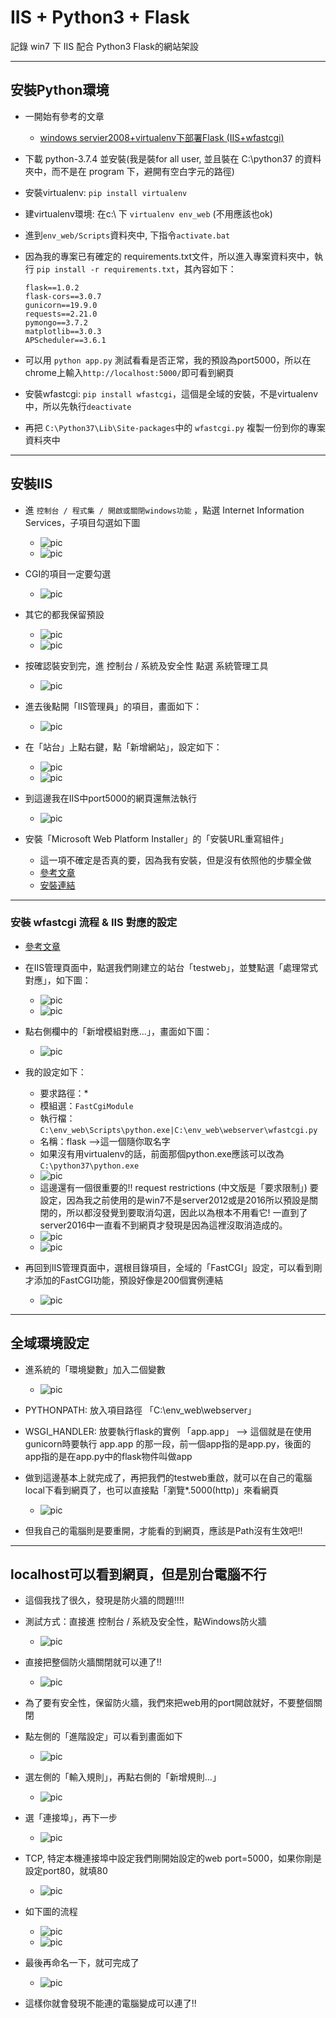 # IIS + Python3 + Flask

記錄 win7 下 IIS 配合 Python3 Flask的網站架設

----

## 安裝Python環境

- 一開始有參考的文章
    - [windows servier2008+virtualenv下部署Flask (IIS+wfastcgi)](https://www.cnblogs.com/liluping860122/p/9203908.html)


- 下載 python-3.7.4 並安裝(我是裝for all user, 並且裝在 C:\python37 的資料夾中，而不是在 program 下，避開有空白字元的路徑)
- 安裝virtualenv: `pip install virtualenv`
- 建virtualenv環境: 在c:\ 下 `virtualenv env_web` (不用應該也ok)
- 進到`env_web/Scripts`資料夾中, 下指令`activate.bat`
- 因為我的專案已有確定的 requirements.txt文件，所以進入專案資料夾中，執行 `pip install -r requirements.txt`，其內容如下：
    ```
    flask==1.0.2
    flask-cors==3.0.7
    gunicorn==19.9.0
    requests==2.21.0
    pymongo==3.7.2
    matplotlib==3.0.3
    APScheduler==3.6.1
    ```
- 可以用 `python app.py` 測試看看是否正常，我的預設為port5000，所以在chrome上輸入`http://localhost:5000/`即可看到網頁

- 安裝wfastcgi:  `pip install wfastcgi`，這個是全域的安裝，不是virtualenv中，所以先執行`deactivate`
- 再把 `C:\Python37\Lib\Site-packages`中的 `wfastcgi.py` 複製一份到你的專案資料夾中

----

## 安裝IIS

- 進 `控制台 / 程式集 / 開啟或關閉windows功能` ，點選 Internet Information Services，子項目勾選如下圖
    - ![pic](IIS_flask/Snap1.png)
    - ![pic](IIS_flask/Snap2.png)
- CGI的項目一定要勾選
    - ![pic](IIS_flask/Snap3.png)
- 其它的都我保留預設
    - ![pic](IIS_flask/Snap4.png)
    - ![pic](IIS_flask/Snap5.png)
    
- 按確認裝安到完，進 控制台 / 系統及安全性 點選 系統管理工具
    - ![pic](IIS_flask/Snap6.png)
    
- 進去後點開「IIS管理員」的項目，畫面如下：
    - ![pic](IIS_flask/Snap7.png)

- 在「站台」上點右鍵，點「新增網站」，設定如下：
    - ![pic](IIS_flask/Snap8.png)
    - ![pic](IIS_flask/Snap9.png)
- 到這邊我在IIS中port5000的網頁還無法執行
    - ![pic](IIS_flask/iis-port5000-ng.png)

- 安裝「Microsoft Web Platform Installer」的「安裝URL重寫組件」
    - 這一項不確定是否真的要，因為我有安裝，但是沒有依照他的步驟全做
    - [參考文章](https://betacat.online/posts/2017-03-27/deploy-flask-to-iis/)
    - [安裝連結](https://www.microsoft.com/web/downloads/platform.aspx?ranMID=24542&ranEAID=je6NUbpObpQ&ranSiteID=je6NUbpObpQ-6ev1fyg4fHlVeNW5vgmcXw&epi=je6NUbpObpQ-6ev1fyg4fHlVeNW5vgmcXw&irgwc=1&OCID=AID2000142_aff_7593_1243925&tduid=(ir__gvwzf2kzmkwcziea3xxrncvy9m2xj9hlrlffgeff00)(7593)(1243925)(je6NUbpObpQ-6ev1fyg4fHlVeNW5vgmcXw)()&irclickid=_gvwzf2kzmkwcziea3xxrncvy9m2xj9hlrlffgeff00)

----

### 安裝 wfastcgi 流程 & IIS 對應的設定

- [參考文章](https://www.cnblogs.com/liluping860122/p/9203908.html)
- 在IIS管理頁面中，點選我們剛建立的站台「testweb」，並雙點選「處理常式對應」，如下圖：
    - ![pic](IIS_flask/Snap10.png)
    - ![pic](IIS_flask/Snap11.png)
- 點右側欄中的「新增模組對應...」，畫面如下圖：
    - ![pic](IIS_flask/Snap12.png)
    
- 我的設定如下：
    - 要求路徑：*
    - 模組選：`FastCgiModule`
    - 執行檔：`C:\env_web\Scripts\python.exe|C:\env_web\webserver\wfastcgi.py`
    - 名稱：flask -->這一個隨你取名字
    - 如果沒有用virtualenv的話，前面那個python.exe應該可以改為`C:\python37\python.exe`
    - ![pic](IIS_flask/Snap15.png)
    - 這邊還有一個很重要的!! request restrictions (中文版是「要求限制」) 要設定，因為我之前使用的是win7不是server2012或是2016所以預設是關閉的，所以都沒發覺到要取消勾選，因此以為根本不用看它! 一直到了server2016中一直看不到網頁才發現是因為這裡沒取消造成的。
    - ![pic](IIS_flask/request_restrictions.png)
    - ![pic](IIS_flask/request_restrictions2.png)
    
- 再回到IIS管理頁面中，選根目錄項目，全域的「FastCGI」設定，可以看到剛才添加的FastCGI功能，預設好像是200個實例連結
    - ![pic](IIS_flask/Snap16.png)

----
## 全域環境設定

- 進系統的「環境變數」加入二個變數
    - ![pic](IIS_flask/Snap17.png)
    
- PYTHONPATH: 放入項目路徑 「C:\env_web\webserver」
- WSGI_HANDLER: 放要執行flask的實例 「app.app」 --> 這個就是在使用gunicorn時要執行 app.app 的那一段，前一個app指的是app.py，後面的app指的是在app.py中的flask物件叫做app
- 做到這邊基本上就完成了，再把我們的testweb重啟，就可以在自己的電腦local下看到網頁了，也可以直接點「瀏覽*.5000(http)」來看網頁
    - ![pic](IIS_flask/Snap18.png)
- 但我自己的電腦則是要重開，才能看的到網頁，應該是Path沒有生效吧!!

----

## localhost可以看到網頁，但是別台電腦不行

- 這個我找了很久，發現是防火牆的問題!!!!
- 測試方式：直接進 控制台 / 系統及安全性，點Windows防火牆
    - ![pic](IIS_flask/Snap19.png)
- 直接把整個防火牆關閉就可以連了!!
    - ![pic](IIS_flask/Snap20.png)
    
- 為了要有安全性，保留防火牆，我們來把web用的port開啟就好，不要整個關閉
- 點左側的「進階設定」可以看到畫面如下
    - ![pic](IIS_flask/Snap21.png)
    
- 選左側的「輸入規則」，再點右側的「新增規則...」
    - ![pic](IIS_flask/Snap22.png)
    
- 選「連接埠」，再下一步
    - ![pic](IIS_flask/Snap23.png)
    
- TCP, 特定本機連接埠中設定我們剛開始設定的web port=5000，如果你剛是設定port80，就填80
    - ![pic](IIS_flask/Snap24.png)
    
- 如下圖的流程
    - ![pic](IIS_flask/Snap25.png)
    - ![pic](IIS_flask/Snap26.png)
    
- 最後再命名一下，就可完成了
    - ![pic](IIS_flask/Snap27.png)

- 這樣你就會發現不能連的電腦變成可以連了!!
